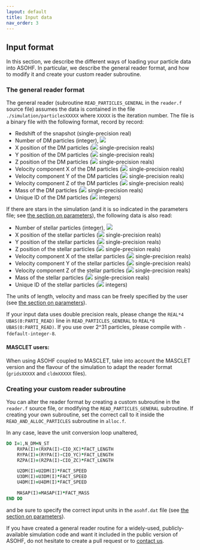 ```yaml
---
layout: default
title: Input data
nav_order: 3
---
```


## Input format

In this section, we describe the different ways of loading your particle data into ASOHF. In particular, we describe the general reader format, and how to modify it and create your custom reader subroutine.

### The general reader format

The general reader (subroutine `READ_PARTICLES_GENERAL` in the `reader.f` source file) assumes the data is contained in the file `./simulation/particlesXXXXX` where `XXXXX` is the iteration number. The file is a binary file with the following format, record by record:

- Redshift of the snapshot (single-precision real)
- Number of DM particles (integer), <img src="https://render.githubusercontent.com/render/math?math=N_\mathrm{DM}">
- X position of the DM particles (<img src="https://render.githubusercontent.com/render/math?math=N_\mathrm{DM}"> single-precision reals)
- Y position of the DM particles (<img src="https://render.githubusercontent.com/render/math?math=N_\mathrm{DM}"> single-precision reals)
- Z position of the DM particles (<img src="https://render.githubusercontent.com/render/math?math=N_\mathrm{DM}"> single-precision reals)
- Velocity component X of the DM particles (<img src="https://render.githubusercontent.com/render/math?math=N_\mathrm{DM}"> single-precision reals)
- Velocity component Y of the DM particles (<img src="https://render.githubusercontent.com/render/math?math=N_\mathrm{DM}"> single-precision reals)
- Velocity component Z of the DM particles (<img src="https://render.githubusercontent.com/render/math?math=N_\mathrm{DM}"> single-precision reals)
- Mass of the DM particles (<img src="https://render.githubusercontent.com/render/math?math=N_\mathrm{DM}"> single-precision reals)
- Unique ID of the DM particles (<img src="https://render.githubusercontent.com/render/math?math=N_\mathrm{DM}"> integers)

If there are stars in the simulation (and it is so indicated in the parameters file; see [the section on parameters](set_parameters)), the following data is also read:

- Number of stellar particles (integer), <img src="https://render.githubusercontent.com/render/math?math=N_\mathrm{stellar}">
- X position of the stellar particles (<img src="https://render.githubusercontent.com/render/math?math=N_\mathrm{stellar}"> single-precision reals)
- Y position of the stellar particles (<img src="https://render.githubusercontent.com/render/math?math=N_\mathrm{stellar}"> single-precision reals)
- Z position of the stellar particles (<img src="https://render.githubusercontent.com/render/math?math=N_\mathrm{stellar}"> single-precision reals)
- Velocity component X of the stellar particles (<img src="https://render.githubusercontent.com/render/math?math=N_\mathrm{stellar}"> single-precision reals)
- Velocity component Y of the stellar particles (<img src="https://render.githubusercontent.com/render/math?math=N_\mathrm{stellar}"> single-precision reals)
- Velocity component Z of the stellar particles (<img src="https://render.githubusercontent.com/render/math?math=N_\mathrm{stellar}"> single-precision reals)
- Mass of the stellar particles (<img src="https://render.githubusercontent.com/render/math?math=N_\mathrm{stellar}"> single-precision reals)
- Unique ID of the stellar particles (<img src="https://render.githubusercontent.com/render/math?math=N_\mathrm{stellar}"> integers)

The units of length, velocity and mass can be freely specified by the user (see [the section on parameters](set_parameters)).

If your input data uses double precision reals, please change the `REAL*4 UBAS(0:PARTI_READ)` line in `READ_PARTICLES_GENERAL` to `REAL*8 UBAS(0:PARTI_READ)`. If you use over 2^31 particles, please compile with `-fdefault-integer-8`.

#### MASCLET users:

When using ASOHF coupled to MASCLET, take into account the MASCLET version and the flavour of the simulation to adapt the reader format (`gridsXXXXX` and `cldmXXXXX` files). 

### Creating your custom reader subroutine

You can alter the reader format by creating a custom subroutine in the `reader.f` source file, or modifying the `READ_PARTICLES_GENERAL` subroutine. If creating your own subroutine, set the correct call to it inside the `READ_AND_ALLOC_PARTICLES` subroutine in `alloc.f`. 

In any case, leave the unit conversion loop unaltered, 

```fortran
DO I=1,N_DM+N_ST
    RXPA(I)=(RXPA(I)-CIO_XC)*FACT_LENGTH
    RYPA(I)=(RYPA(I)-CIO_YC)*FACT_LENGTH
    RZPA(I)=(RZPA(I)-CIO_ZC)*FACT_LENGTH

    U2DM(I)=U2DM(I)*FACT_SPEED
    U3DM(I)=U3DM(I)*FACT_SPEED
    U4DM(I)=U4DM(I)*FACT_SPEED

    MASAP(I)=MASAP(I)*FACT_MASS
END DO
```

and be sure to specify the correct input units in the `asohf.dat` file (see [the section on parameters](set_parameters)).

If you have created a general reader routine for a widely-used, publicly-available simulation code and want it included in the public version of ASOHF, do not hesitate to create a pull request or to [contact us](mailto:david.valles-perez@uv.es).